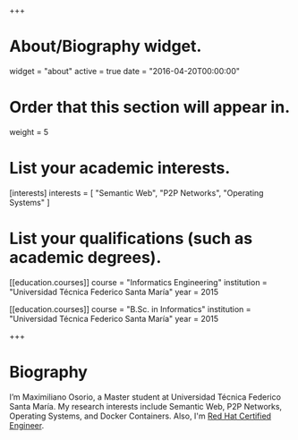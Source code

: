 +++
# About/Biography widget.
widget = "about"
active = true
date = "2016-04-20T00:00:00"

# Order that this section will appear in.
weight = 5

# List your academic interests.
[interests]
  interests = [
    "Semantic Web",
    "P2P Networks",
    "Operating Systems"
  ]

# List your qualifications (such as academic degrees).

[[education.courses]]
  course = "Informatics Engineering"
  institution = "Universidad Técnica Federico Santa María"
  year = 2015

[[education.courses]]
  course = "B.Sc. in Informatics"
  institution = "Universidad Técnica Federico Santa María"
  year = 2015
 
+++

# Biography
I’m Maximiliano Osorio, a Master student at Universidad Técnica Federico Santa María. My research interests include Semantic Web, P2P Networks, Operating Systems, and Docker Containers.
Also, I'm [Red Hat Certified Engineer](https://www.redhat.com/rhtapps/certification/verify/?certId=160-116-034). 